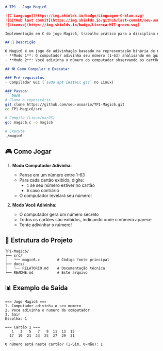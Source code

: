 ```markdown
# TP1 - Jogo Magic6

![C Language](https://img.shields.io/badge/Linguagem-C-blue.svg)
![GitHub last commit](https://img.shields.io/github/last-commit/seu-usuario/TP1-Magic6)
![License](https://img.shields.io/badge/Licença-MIT-green.svg)

Implementação em C do jogo Magic6, trabalho prático para a disciplina de Programação em Sistemas Computacionais.

## 📝 Descrição

O Magic6 é um jogo de adivinhação baseado na representação binária de números:
- **Modo 1**: O computador adivinha seu número (1-63) analisando em quais cartões ele aparece
- **Modo 2**: Você adivinha o número do computador observando os cartões onde ele aparece

## 🛠️ Como Compilar e Executar

### Pré-requisitos
- Compilador GCC (`sudo apt install gcc` no Linux)

### Passos:
```bash
# Clone o repositório
git clone https://github.com/seu-usuario/TP1-Magic6.git
cd TP1-Magic6/src

# Compile (Linux/macOS)
gcc magic6.c -o magic6

# Execute
./magic6
```

## 🎮 Como Jogar

1. **Modo Computador Adivinha**:
   - Pense em um número entre 1-63
   - Para cada cartão exibido, digite:
     - `1` se seu número estiver no cartão
     - `0` caso contrário
   - O computador revelará seu número!

2. **Modo Você Adivinha**:
   - O computador gera um número secreto
   - Todos os cartões são exibidos, indicando onde o número aparece
   - Tente adivinhar o número!

## 📂 Estrutura do Projeto
```
TP1-Magic6/
├── src/
│   └── magic6.c        # Código fonte principal
├── docs/
│   └── RELATORIO.md    # Documentação técnica
└── README.md           # Este arquivo
```

## 📊 Exemplo de Saída
```
=== Jogo Magic6 ===
1. Computador adivinha o seu numero
2. Voce adivinha o numero do computador
3. Sair
Escolha: 1

=== Cartão 1 ===
   1   3   5   7   9  11  13  15
  17  19  21  23  25  27  29  31
  ...
O número está neste cartão? (1-Sim, 0-Não): 1
```
